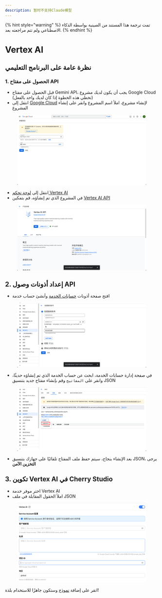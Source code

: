 ```yaml
---
description: 暂时不支持Claude模型
---
```


{% hint style="warning" %}
تمت ترجمة هذا المستند من الصينية بواسطة الذكاء الاصطناعي ولم تتم مراجعته بعد.
{% endhint %}

# Vertex AI

## نظرة عامة على البرنامج التعليمي

### 1. الحصول على مفتاح API

* قبل الحصول على مفتاح Gemini API، يجب أن يكون لديك مشروع Google Cloud (تخطي هذه الخطوة إذا كان لديك واحد بالفعل)
* انتقل إلى [Google Cloud](https://console.cloud.google.com/projectcreate) لإنشاء مشروع، املأ اسم المشروع وانقر على إنشاء المشروع

<figure><img src="../../.gitbook/assets/image (1).png" alt=""><figcaption></figcaption></figure>

* انتقل إلى [لوحة تحكم Vertex AI](https://console.cloud.google.com/vertex-ai)
* في المشروع الذي تم إنشاؤه، قم بتمكين [Vertex AI API](https://console.cloud.google.com/apis/library/aiplatform.googleapis.com?inv=1\&invt=Ab0iBA)

<figure><img src="../../.gitbook/assets/image (78).png" alt=""><figcaption></figcaption></figure>

## 2. إعداد أذونات وصول API

* افتح صفحة أذونات [حسابات الخدمة](https://console.cloud.google.com/iam-admin/serviceaccounts) وأنشئ حساب خدمة

<figure><img src="../../.gitbook/assets/image (79).png" alt=""><figcaption></figcaption></figure>

* في صفحة إدارة حسابات الخدمة، ابحث عن حساب الخدمة الذي تم إنشاؤه حديثًا، وانقر على `المفاتيح` وقم بإنشاء مفتاح جديد بتنسيق JSON

<figure><img src="../../.gitbook/assets/image (80).png" alt=""><figcaption></figcaption></figure>

* بعد الإنشاء بنجاح، سيتم حفظ ملف المفتاح تلقائيًا على جهازك بتنسيق JSON، يرجى **التخزين الآمن**

## 3. تكوين Vertex AI في Cherry Studio

* اختر موفر خدمة Vertex AI
* املأ الحقول المقابلة في ملف JSON

<figure><img src="../../.gitbook/assets/image (81).png" alt=""><figcaption></figcaption></figure>

انقر على إضافة [نموذج](https://console.cloud.google.com/vertex-ai/model-garden) وستكون جاهزًا للاستخدام بلذة!